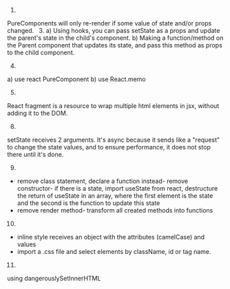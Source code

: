 1.
PureComponents will only re-render if some value of state and/or props changed.
 
3.
a) Using hooks, you can pass setState as a props and update the parent's state in the child's component.
b) Making a function/method on the Parent component that updates its state, and pass this method as props to the child component.

4.
a) use react PureComponent 
b) use React.memo

5.
React fragment is a resource to wrap multiple html elements in jsx, without adding it to the DOM. 

8.
setState receives 2 arguments. It's async because it sends like a "request" to change the state values, and to ensure performance, it does not stop there until it's done. 

9.
- remove class statement, declare a function instead- remove constructor- if there is a state, import useState from react, destructure the return of useState in an array, where the first element is the state and the second is the function to update this state
- remove render method- transform all created methods into functions

10.
- inline style receives an object with the attributes (camelCase) and values
- import a .css file and select elements by className, id or tag name.
11. 
using dangerouslySetInnerHTML